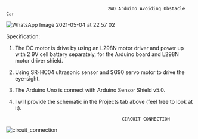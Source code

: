                                           2WD Arduino Avoiding Obstacle Car
                                                          
![WhatsApp Image 2021-05-04 at 22 57 02](https://user-images.githubusercontent.com/61658325/119260864-5910d380-bc07-11eb-98ae-d3c963ff5d08.jpeg)




Specification:

1) The DC motor is drive by using an L298N motor driver and power up with 2 9V cell battery separately, for the Arduino board and L298N motor driver shield.

2) Using SR-HC04 ultrasonic sensor and SG90 servo motor to drive the eye-sight. 

3) The Arduino Uno is connect with Arduino Sensor Shield v5.0.

4) I will provide the schematic in the Projects tab above (feel free to look at it).

                                               CIRCUIT CONNECTION
                                                    
![circuit_connection](https://user-images.githubusercontent.com/61658325/147874207-23c5fc4b-7b39-4d30-ad16-b1f289f8bce4.jpg)




